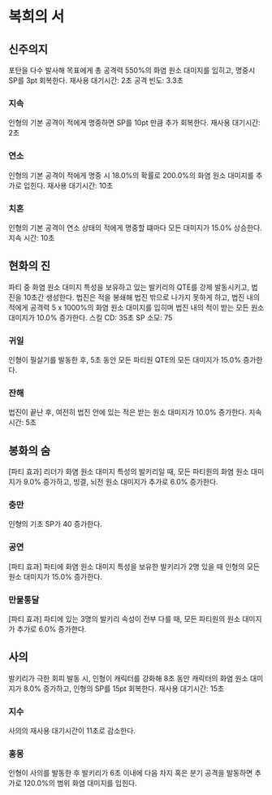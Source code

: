 # 복희의 서

## 신주의지

포탄을 다수 발사해 목표에게 총 공격력 550%의 화염 원소 대미지를 입히고, 명중시 SP를 3pt 회복한다. 재사용 대기시간: 2초
공격 빈도: 3.3초

### 지속

인형의 기본 공격이 적에게 명중하면 SP를 10pt 만큼 추가 회복한다. 재사용 대기시간: 2초

### 연소

인형의 기본 공격이 적에게 명중 시 18.0%의 확률로 200.0%의 화염 원소 대미지를 추가로 입힌다. 재사용 대기시간: 10초

### 치혼

인형의 기본 공격이 연소 상태의 적에게 명중할 떄마다 모든 대미지가 15.0% 상승한다. 지속 시간: 10초

## 현화의 진

파티 중 화염 원소 대미지 특성을 보유하고 있는 발키리의 QTE를 강제 발동시키고, 법진을 10초간 생성한다. 법진은 적을 봉쇄해 법진 밖으로 나가지 못하게 하고, 법진 내의 적에게 공격력 5 x 1000%의 화염 원소 대미지를 입히며 법진 내의 적이 받는 모든 원소 대미지가 10.0% 증가한다.
스킬 CD: 35초
SP 소모: 75

### 귀일

인형이 필살기를 발동한 후, 5초 동안 모든 파티원 QTE의 모든 대미지가 15.0% 증가한다.

### 잔해

법진이 끝난 후, 여전히 법진 안에 있는 적은 받는 원소 대미지가 10.0% 증가한다. 지속 시간: 5초

## 봉화의 숨

[파티 효과] 리더가 화염 원소 대미지 특성의 발키리일 때, 모든 파티원의 화염 원소 대미지가 9.0% 증가하고, 빙결, 뇌전 원소 대미지가 추가로 6.0% 증가한다.

### 충만

인형의 기초 SP가 40 증가한다.

### 공연

[파티 효과] 파티에 화염 원소 대미지 특성을 보유한 발키리가 2명 있을 때 인형의 모든 원소 대미지가 15.0% 증가한다.

### 만물통달

[파티 효과] 파티에 있는 3명의 발키리 속성이 전부 다를 때, 모든 파티원의 원소 대미지가 추가로 6.0% 증가한다.

## 사의

발키리가 극한 회피 발동 시, 인형이 캐릭터를 강화해 8초 동안 캐릭터의 화염 원소 대미지가 8.0% 증가하고, 인형의 SP를 15pt 회복한다. 재사용 대기시간: 15초

### 지수

사의의 재사용 대기시간이 11초로 감소한다.

### 홍몽

인형이 사의를 발동한 후 발키리가 6초 이내에 다음 차지 혹은 분기 공격을 발동하면 추가로 120.0%의 범위 화염 대미지를 입힌다.
